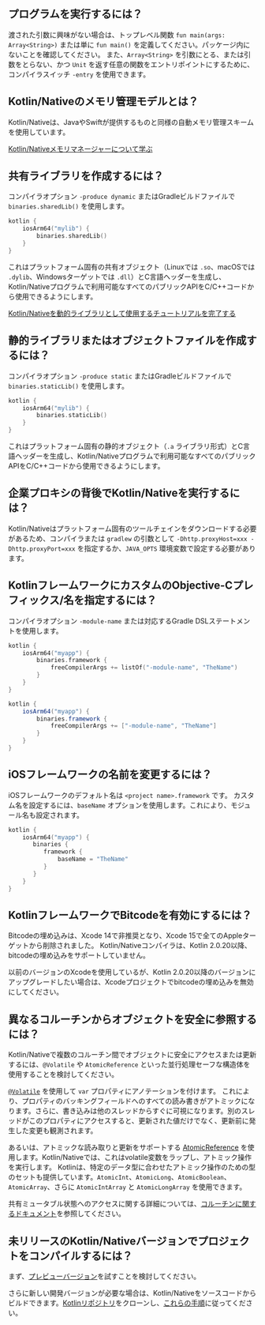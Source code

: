 [//]: # (title: Kotlin/Native FAQ)

## プログラムを実行するには？

渡された引数に興味がない場合は、トップレベル関数 `fun main(args: Array<String>)` または単に `fun main()` を定義してください。パッケージ内にないことを確認してください。
また、`Array<String>` を引数にとる、または引数をとらない、かつ `Unit` を返す任意の関数をエントリポイントにするために、コンパイラスイッチ `-entry` を使用できます。

## Kotlin/Nativeのメモリ管理モデルとは？

Kotlin/Nativeは、JavaやSwiftが提供するものと同様の自動メモリ管理スキームを使用しています。

[Kotlin/Nativeメモリマネージャーについて学ぶ](native-memory-manager.md)

## 共有ライブラリを作成するには？

コンパイラオプション `-produce dynamic` またはGradleビルドファイルで `binaries.sharedLib()` を使用します。

```kotlin
kotlin {
    iosArm64("mylib") {
        binaries.sharedLib()
    }
}
```

これはプラットフォーム固有の共有オブジェクト（Linuxでは `.so`、macOSでは `.dylib`、Windowsターゲットでは `.dll`）とC言語ヘッダーを生成し、Kotlin/Nativeプログラムで利用可能なすべてのパブリックAPIをC/C++コードから使用できるようにします。

[Kotlin/Nativeを動的ライブラリとして使用するチュートリアルを完了する](native-dynamic-libraries.md)

## 静的ライブラリまたはオブジェクトファイルを作成するには？

コンパイラオプション `-produce static` またはGradleビルドファイルで `binaries.staticLib()` を使用します。

```kotlin
kotlin {
    iosArm64("mylib") {
        binaries.staticLib()
    }
}
```

これはプラットフォーム固有の静的オブジェクト（`.a` ライブラリ形式）とC言語ヘッダーを生成し、Kotlin/Nativeプログラムで利用可能なすべてのパブリックAPIをC/C++コードから使用できるようにします。

## 企業プロキシの背後でKotlin/Nativeを実行するには？

Kotlin/Nativeはプラットフォーム固有のツールチェインをダウンロードする必要があるため、コンパイラまたは `gradlew` の引数として `-Dhttp.proxyHost=xxx -Dhttp.proxyPort=xxx` を指定するか、`JAVA_OPTS` 環境変数で設定する必要があります。

## KotlinフレームワークにカスタムのObjective-Cプレフィックス/名を指定するには？

コンパイラオプション `-module-name` または対応するGradle DSLステートメントを使用します。

<tabs group="build-script">
<tab title="Kotlin" group-key="kotlin">

```kotlin
kotlin {
    iosArm64("myapp") {
        binaries.framework {
            freeCompilerArgs += listOf("-module-name", "TheName")
        }
    }
}
```

</tab>
<tab title="Groovy" group-key="groovy">

```groovy
kotlin {
    iosArm64("myapp") {
        binaries.framework {
            freeCompilerArgs += ["-module-name", "TheName"]
        }
    }
}
```

</tab>
</tabs>

## iOSフレームワークの名前を変更するには？

iOSフレームワークのデフォルト名は `<project name>.framework` です。
カスタム名を設定するには、`baseName` オプションを使用します。これにより、モジュール名も設定されます。

```kotlin
kotlin {
    iosArm64("myapp") {
       binaries {
          framework {
              baseName = "TheName"
          }
       }
    }
}
```

## KotlinフレームワークでBitcodeを有効にするには？

Bitcodeの埋め込みは、Xcode 14で非推奨となり、Xcode 15で全てのAppleターゲットから削除されました。
Kotlin/Nativeコンパイラは、Kotlin 2.0.20以降、bitcodeの埋め込みをサポートしていません。

以前のバージョンのXcodeを使用しているが、Kotlin 2.0.20以降のバージョンにアップグレードしたい場合は、Xcodeプロジェクトでbitcodeの埋め込みを無効にしてください。

## 異なるコルーチンからオブジェクトを安全に参照するには？

Kotlin/Nativeで複数のコルーチン間でオブジェクトに安全にアクセスまたは更新するには、`@Volatile` や `AtomicReference` といった並行処理セーフな構造体を使用することを検討してください。

[`@Volatile`](https://kotlinlang.org/api/core/kotlin-stdlib/kotlin.concurrent/-volatile/) を使用して `var` プロパティにアノテーションを付けます。
これにより、プロパティのバッキングフィールドへのすべての読み書きがアトミックになります。さらに、書き込みは他のスレッドからすぐに可視になります。別のスレッドがこのプロパティにアクセスすると、更新された値だけでなく、更新前に発生した変更も観測されます。

あるいは、アトミックな読み取りと更新をサポートする [AtomicReference](https://kotlinlang.org/api/core/kotlin-stdlib/kotlin.concurrent.atomics/-atomic-reference/) を使用します。Kotlin/Nativeでは、これはvolatile変数をラップし、アトミック操作を実行します。
Kotlinは、特定のデータ型に合わせたアトミック操作のための型のセットも提供しています。`AtomicInt`、`AtomicLong`、`AtomicBoolean`、`AtomicArray`、さらに `AtomicIntArray` と `AtomicLongArray` を使用できます。

共有ミュータブル状態へのアクセスに関する詳細については、[コルーチンに関するドキュメント](shared-mutable-state-and-concurrency.md)を参照してください。

## 未リリースのKotlin/Nativeバージョンでプロジェクトをコンパイルするには？

まず、[プレビューバージョン](eap.md)を試すことを検討してください。

さらに新しい開発バージョンが必要な場合は、Kotlin/Nativeをソースコードからビルドできます。[Kotlinリポジトリ](https://github.com/JetBrains/kotlin)をクローンし、[これらの手順](https://github.com/JetBrains/kotlin/blob/master/kotlin-native/README.md#building-from-source)に従ってください。